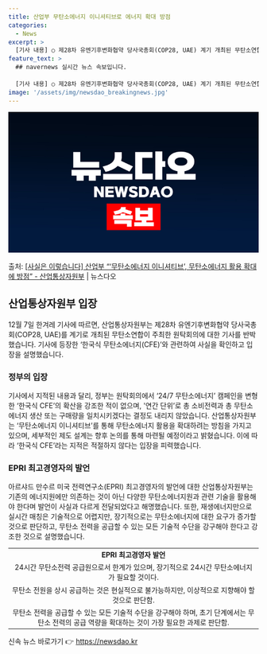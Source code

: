 ```yaml
---
title: 산업부 무탄소에너지 이니셔티브로 에너지 확대 방점
categories:
  - News
excerpt: >
  [기사 내용] ○ 제28차 유엔기후변화협약 당사국총회(COP28, UAE) 계기 개최된 무탄소연합이 개최한 …
feature_text: >
  ## navernews 실시간 뉴스 속보입니다.

  [기사 내용] ○ 제28차 유엔기후변화협약 당사국총회(COP28, UAE) 계기 개최된 무탄소연합이 개최한 …
image: '/assets/img/newsdao_breakingnews.jpg'
---
```


![뉴스다오 속보](/assets/img/newsdao_breakingnews.jpg)

<p>출처: <a href="https://newsdao.kr/2773" rel="dofollow">[사실은 이렇습니다] 산업부 “‘무탄소에너지 이니셔티브’, 무탄소에너지 활용 확대에 방점” - 산업통상자원부</a> | 뉴스다오</p>

<h2 data-ke-size="size26">산업통상자원부 입장</h2>
<p data-ke-size="size16">12월 7일 한겨레 기사에 따르면, 산업통상자원부는 제28차 유엔기후변화협약 당사국총회(COP28, UAE)를 계기로 개최된 무탄소연합이 주최한 원탁회의에 대한 기사를 반박했습니다. 기사에 등장한 ‘한국식 무탄소에너지(CFE)’와 관련하여 사실을 확인하고 입장을 설명했습니다.</p>

<h3>정부의 입장</h3>
<p data-ke-size="size16">기사에서 지적된 내용과 달리, 정부는 원탁회의에서 ‘24/7 무탄소에너지’ 캠페인을 변형한 ‘한국식 CFE’의 확산을 강조한 적이 없으며, '연간 단위’로 총 소비전력과 총 무탄소에너지 생산 또는 구매량을 일치시키겠다는 결정도 내리지 않았습니다. 산업통상자원부는 ‘무탄소에너지 이니셔티브’를 통해 무탄소에너지 활용을 확대하려는 방침을 가지고 있으며, 세부적인 제도 설계는 향후 논의를 통해 마련될 예정이라고 밝혔습니다. 이에 따라 ‘한국식 CFE’라는 지적은 적절하지 않다는 입장을 피력했습니다.</p>

<h3>EPRI 최고경영자의 발언</h3>
<p data-ke-size="size16">아르샤드 만수르 미국 전력연구소(EPRI) 최고경영자의 발언에 대한 산업통상자원부는 기존의 에너지원에만 의존하는 것이 아닌 다양한 무탄소에너지원과 관련 기술을 활용해야 한다며 발언이 사실과 다르게 전달되었다고 해명했습니다. 또한, 재생에너지만으로 실시간 매칭은 기술적으로 어렵지만, 장기적으로는 무탄소에너지에 대한 요구가 증가할 것으로 판단하고, 무탄소 전력을 공급할 수 있는 모든 기술적 수단을 강구해야 한다고 강조한 것으로 설명했습니다.</p>

<table>
	<tr>
		<td style="text-align: center; height: 17px;"><b>EPRI 최고경영자 발언</b></td>
	</tr>
	<tr>
		<td style="text-align: center; height: 17px;">24시간 무탄소전력 공급원으로서 한계가 있으며, 장기적으로 24시간 무탄소에너지가 필요할 것이다.</td>
	</tr>
	<tr>
		<td style="text-align: center; height: 17px;">무탄소 전원을 상시 공급하는 것은 현실적으로 불가능하지만, 이상적으로 지향해야 할 것으로 판단함.</td>
	</tr>
	<tr>
		<td style="text-align: center; height: 17px;">무탄소 전력을 공급할 수 있는 모든 기술적 수단을 강구해야 하며, 초기 단계에서는 무탄소 전력의 공급 역량을 확대하는 것이 가장 필요한 과제로 판단함.</td>
	</tr>
</table>
 

신속 뉴스 바로가기 👉 <a href="https://newsdao.kr" rel="dofollow">https://newsdao.kr</a>


